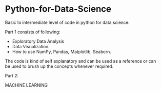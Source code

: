 # Python-for-Data-Science
Basic to intermediate level of code in python for data science.

Part 1 consists of following:

- Exploratory Data Analysis
- Data Visualization
- How to use NumPy, Pandas, Matplotlib, Seaborn.

The code is kind of self explanatory and can be used as a reference or can be used to brush up the concepts whenever required.

Part 2:

MACHINE LEARNING
